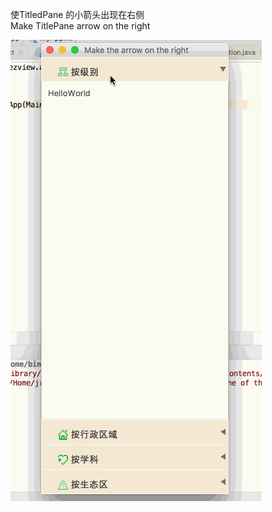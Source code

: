 使TitledPane 的小箭头出现在右侧   
Make TitlePane  arrow  on the right

![index](https://github.com/QingMings/tornadofx-titledpane-example/raw/master/image/titledpaneArraw.gif)